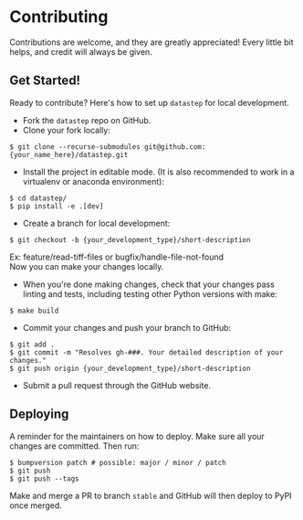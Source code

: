 # Contributing

Contributions are welcome, and they are greatly appreciated! Every little bit
helps, and credit will always be given.

## Get Started!
Ready to contribute? Here's how to set up `datastep` for local development.

* Fork the `datastep` repo on GitHub.
* Clone your fork locally:

```
$ git clone --recurse-submodules git@github.com:{your_name_here}/datastep.git
```

* Install the project in editable mode. (It is also recommended to work in a
virtualenv or anaconda environment):

```
$ cd datastep/
$ pip install -e .[dev]
```

* Create a branch for local development:

```
$ git checkout -b {your_development_type}/short-description
```
Ex: feature/read-tiff-files or bugfix/handle-file-not-found<br>
Now you can make your changes locally.<br>

* When you're done making changes, check that your changes pass linting and
tests, including testing other Python versions with make:

```
$ make build
```

* Commit your changes and push your branch to GitHub:

```
$ git add .
$ git commit -m "Resolves gh-###. Your detailed description of your changes."
$ git push origin {your_development_type}/short-description
```

* Submit a pull request through the GitHub website.

## Deploying

A reminder for the maintainers on how to deploy.
Make sure all your changes are committed.
Then run:

```
$ bumpversion patch # possible: major / minor / patch
$ git push
$ git push --tags
```

Make and merge a PR to branch `stable` and GitHub will then deploy to PyPI once
merged.
